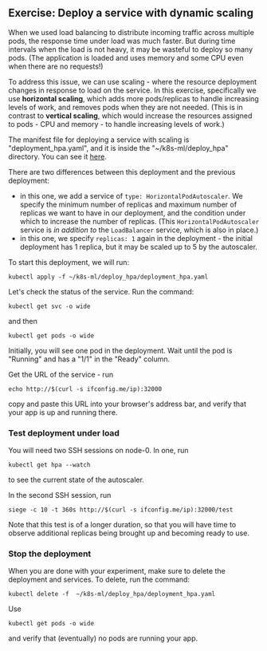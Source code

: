 ## Exercise: Deploy a service with dynamic scaling

When we used load balancing to distribute incoming traffic across multiple pods, the response time under load was much faster. But during time intervals when the load is not heavy, it may be wasteful to deploy so many pods. (The application is loaded and uses memory and some CPU even when there are no requests!)

To address this issue, we can use scaling - where the resource deployment changes in response to load on the service. In this exercise, specifically we use **horizontal scaling**, which adds more pods/replicas to handle increasing levels of work, and removes pods when they are not needed. (This is in contrast to **vertical scaling**, which would increase the resources assigned to pods - CPU and memory - to handle increasing levels of work.)

The manifest file for deploying a service with scaling is "deployment_hpa.yaml", and it is inside the "~/k8s-ml/deploy_hpa" directory. You can see it [here](https://github.com/teaching-on-testbeds/k8s-ml/blob/main/deploy_hpa/deployment_hpa.yaml).

There are two differences between this deployment and the previous deployment:

* in this one, we add a service of `type: HorizontalPodAutoscaler`. We specify the minimum number of replicas and maximum number of replicas we want to have in our deployment, and the condition under which to increase the number of replicas. (This `HorizontalPodAutoscaler` service is *in addition to* the `LoadBalancer` service, which is also in place.)
* in this one, we specify `replicas: 1` again in the deployment - the initial deployment has 1 replica, but it may be scaled up to 5 by the autoscaler. 


To start this deployment, we will run:

``` 
kubectl apply -f ~/k8s-ml/deploy_hpa/deployment_hpa.yaml
```

Let's check the status of the service. Run the command:

```
kubectl get svc -o wide
```

and then

```
kubectl get pods -o wide
```

Initially, you will see one pod in the deployment. Wait until the pod is "Running" and has a "1/1" in the "Ready" column.

Get the URL of the service - run

```
echo http://$(curl -s ifconfig.me/ip):32000
```

copy and paste this URL into your browser's address bar, and verify that your app is up and running there. 

### Test deployment under load

You will need two SSH sessions on node-0. In one, run

```
kubectl get hpa --watch
```

to see the current state of the autoscaler.


 In the second SSH session, run


```
siege -c 10 -t 360s http://$(curl -s ifconfig.me/ip):32000/test
```

Note that this test is of a longer duration, so that you will have time to observe additional replicas being brought up and becoming ready to use. 

### Stop the deployment

When you are done with your experiment, make sure to delete the deployment and services. To delete, run the command:

```
kubectl delete -f  ~/k8s-ml/deploy_hpa/deployment_hpa.yaml
```

Use

``` 
kubectl get pods -o wide
```

and verify that (eventually) no pods are running your app.

